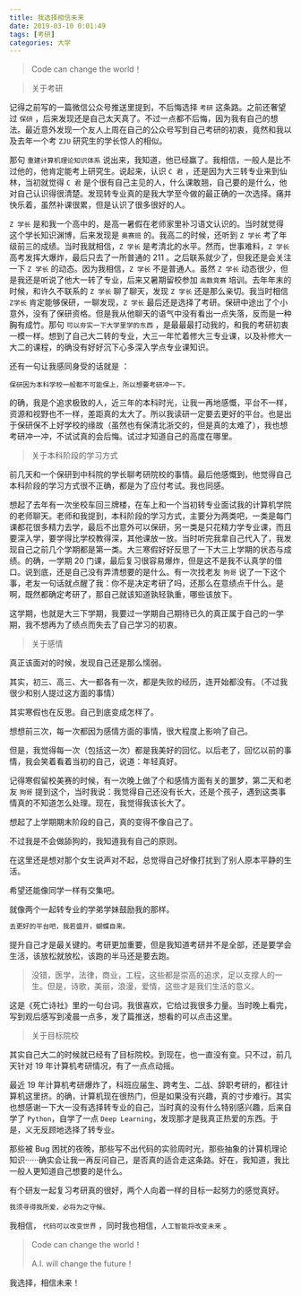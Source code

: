 ```yaml
---
title: 我选择相信未来
date: 2019-03-10 0:01:49
tags: [考研]
categories: 大学
---
```


> Code can change the world！
>

<!--more-->

> 关于考研

记得之前写的一篇微信公众号推送里提到，不后悔选择 `考研` 这条路。之前还奢望过 `保研` ，后来发现还是自己太天真了。不过一点都不后悔，因为我有自己的想法。最近意外发现一个友人上周在自己的公众号写到自己考研的初衷，竟然和我以及去年一个考 `ZJU` 研究生的学长惊人的相似。

那句 `重建计算机理论知识体系` 说出来，我知道，他已经赢了。我相信，一般人是比不过他的，他肯定能考上研究生。说起来，认识 `C 君` ，还是因为大三转专业来到仙林，当初就觉得 `C 君` 是个很有自己主见的人，什么课敢翘，自己要的是什么，他对自己认识得很清楚。发现转专业真的是我大学至今做的最正确的一次选择。痛并快乐着，虽然补课很累，但是认识了很多很好的人。

`Z 学长` 是和我一个高中的，是高一暑假在老师家里补习语文认识的。当时就觉得这个学长知识渊博，后来发现是 `奥赛班` 的。我高二的时候，还听到 `Z 学长` 考了年级前三的成绩。当时我就相信，`Z 学长` 是考清北的水平。然而，世事难料，`Z 学长` 高考发挥大爆炸，最后只去了一所普通的 211 。之后联系就少了，但我还是会关注一下 `Z 学长` 的动态。因为我相信，`Z 学长` 不是普通人。虽然 `Z 学长` 动态很少，但是我还是听说了他大一转了专业，后来又暑期留校参加 `高数竞赛` 培训。去年年末的时候，和许久不联系的 `Z 学长` 聊了聊天，发现 `Z 学长` 还是那么亲切。我当时相信 `Z学长` 肯定能够保研，一聊发现，`Z 学长` 最后还是选择了考研。保研中途出了个小意外，没有了保研资格。但是我从他聊天的语气中没有看出一点失落，反而是一种胸有成竹。那句 `可以夯实一下大学里学的东西` ，是最最最打动我的，和我的考研初衷一模一样。想到了自己大二转的专业，大三一年忙着修大三专业课，以及补修大一大二的课程，的确没有好好沉下心多深入学点专业课知识。

还有一句让我感同身受的话就是 ：

```text
保研因为本科学校一般都不可能保上，所以想要考研冲一下。 
```

的确，我是个追求极致的人，近三年的本科时光，让我一再地感慨，平台不一样，资源和视野也不一样，差距真的太大了。所以我读研一定要去更好的平台。也是出于保研保不上好学校的缘故（虽然也有保清北浙交的，但是真的太难了），我也想考研冲一冲，不试试真的会后悔。试过才知道自己的高度在哪里。

> 关于本科阶段的学习方式

前几天和一个保研到中科院的学长聊考研院校的事情。最后他感慨到，他觉得自己本科阶段的学习方式很不正确，都是为了应付考试。我也同感。

想起了去年有一次坐校车回三牌楼，在车上和一个当初转专业面试我的计算机学院的老师聊天。老师和我提到，本科阶段的学习方式，主要分为两类吧，一类是每门课都花很多精力去学，最后不出意外可以保研，另一类是只花精力学专业课，而且要深入学，要学得比学校教得深，其他课放一放。当时听完我拿自己代入了，我发现自己之前几个学期都是第一类。大三寒假好好反思了一下大三上学期的状态与成绩。的确，一学期 20 门课，最后复习很容易爆炸，但是这不是我不认真学的借口。说到底，还是自己没有弄清想要的是什么。有一次找老友 `狗哥` 说了一下这个事，老友一句话就点醒了我：你不是决定考研了吗，还那么在意绩点干什么。是啊，既然都确定考研了，那自己就该知道孰轻孰重，哪些该放下。

这学期，也就是大三下学期，我要过一学期自己期待已久的真正属于自己的一学期，我不想再为了绩点而失去了自己学习的初衷。

> 关于感情

真正该面对的时候，发现自己还是那么懦弱。

其实，初三、高三、大一都各有一次，都是失败的经历，连开始都没有。（不过我很少和别人提过这方面的事情）

其实寒假也在反思。自己到底变成怎样了。

想想前三次，每一次都因为感情方面的事情，很大程度上影响了自己。

但是，我觉得每一次（包括这一次）都是我美好的回忆。以后老了，回忆以前的事情，我会笑着看着当初的自己，说道：年轻真好。

记得寒假留校美赛的时候，有一次晚上做了个和感情方面有关的噩梦，第二天和老友 `狗哥` 提到这个，当时我说：我觉得自己还没有长大，还是个孩子，遇到这类事情真的不知道怎么处理。现在，我觉得我该长大了。

想起了上学期期末阶段的自己，真的变得不像自己了。

不过我是不会做舔狗的，我知道我有自己的原则。

在这里还是想对那个女生说声对不起，总觉得自己好像打扰到了别人原本平静的生活。

希望还能像同学一样有交集吧。

就像两个一起转专业的学弟学妹鼓励我的那样。

```txt
去更好的平台吧，我若盛开，蝴蝶自来。
```

提升自己才是最关键的。考研更加重要，但是我知道考研并不是全部，还是要学会生活，该放松就放松，该跑的半马还是要去跑。

> 没错，医学，法律，商业，工程，这些都是崇高的追求，足以支撑人的一生。但是，诗歌，美丽，浪漫，爱情，这些才是我们生活的意义。

这是《死亡诗社》里的一句台词。我很喜欢，它给过我很多力量。当时晚上看完，写到观后感写到凌晨一点多，发了篇推送，想看的可以点击这里。

> 关于目标院校

其实自己大二的时候就已经有了目标院校。到现在，也一直没有变。只不过，前几天针对 19 年计算机考研情况，有了一点点动摇。

最近 19 年计算机考研爆炸了，科班应届生、跨考生、二战、辞职考研的，都往计算机这里挤。的确，计算机现在很热门，但是如果没有兴趣，真的寸步难行。其实也想感谢一下大一没有选择转专业的自己，当时真的没有什么特别感兴趣，后来自学了 `Python`，自学了一点 `Deep Learning`，发现那才是我真正热爱的东西。于是，义无反顾地选择了转专业。

那些被 Bug 困扰的夜晚，那些写不出代码的实验周时光，那些抽象的计算机理论知识······确实会让我一再反问自己，是否真的适合走这条路。好在，我知道，我比一般人更知道自己想要的是什么。

有个研友一起复习考研真的很好，两个人向着一样的目标一起努力的感觉真好。

```txt
我须寻得我所爱，必将为之守候。
```

我相信， `代码可以改变世界` ，同时我也相信，`人工智能将改变未来` 。

> Code can change the world！
>
> A.I. will change the future！

我选择，相信未来！
